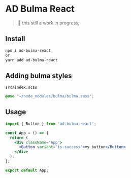 <h1>AD Bulma React</h1>

> 🚨 this still a work in progress;
## Install
```bash
npm i ad-bulma-react
or
yarn add ad-bulma-react
```
## Adding bulma styles 
``src/index.scss``

```scss
@use "~/node_modules/bulma/bulma.sass";
```

## Usage
```jsx
import { Button } from 'ad-bulma-react';

const App = () => {
  return (
    <div className="App">
      <Button variant='is-success'>my button</Button>
    </div>
  );
};

export default App;
```